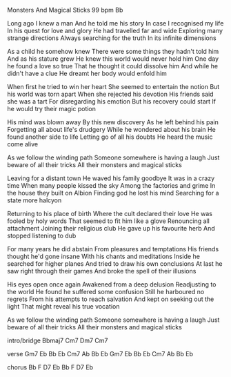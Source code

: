 Monsters And Magical Sticks						99 bpm	Bb

Long ago I knew a man
And he told me his story
In case I recognised my life
In his quest for love and glory
He had travelled far and wide
Exploring many strange directions
Always searching for the truth
In its infinite dimensions

As a child he somehow knew
There were some things they hadn't told him
And as his stature grew
He knew this world would never hold him
One day he found a love so true
That he thought it could dissolve him
And while he didn't have a clue
He dreamt her body would enfold him

When first he tried to win her heart
She seemed to entertain the notion
But his world was torn apart
When she rejected his devotion
His friends said she was a tart
For disregarding his emotion
But his recovery could start
If he would try their magic potion

His mind was blown away
By this new discovery
As he left behind his pain
Forgetting all about life's drudgery
While he wondered about his brain
He found another side to life
Letting go of all his doubts
He heard the music come alive

As we follow the winding path
Someone somewhere is having a laugh
Just beware of all their tricks
All their monsters and magical sticks

Leaving for a distant town
He waved his family goodbye
It was in a crazy time
When many people kissed the sky
Among the factories and grime
In the house they built on Albion
Finding god he lost his mind
Searching for a state more halcyon

Returning to his place of birth
Where the cult declared their love
He was fooled by holy words
That seemed to fit him like a glove
Renouncing all attachment
Joining their religious club
He gave up his favourite herb
And stopped listening to dub

For many years he did abstain
From pleasures and temptations
His friends thought he'd gone insane
With his chants and meditations
Inside he searched for higher planes
And tried to draw his own conclusions
At last he saw right through their games
And broke the spell of their illusions

His eyes open once again
Awakened from a deep delusion
Readjusting to the world
He found he suffered some confusion
Still he harboured no regrets
From his attempts to reach salvation
And kept on seeking out the light
That might reveal his true vocation

As we follow the winding path
Someone somewhere is having a laugh
Just beware of all their tricks
All their monsters and magical sticks

intro/bridge		Bbmaj7	Cm7	Dm7	Cm7

verse			Gm7	Eb	Bb	Eb	Cm7	Ab	Bb	Eb
			Gm7	Eb	Bb	Eb	Cm7	Ab	Bb	Eb

chorus			Bb	F	D7	Eb	Bb	F	D7	Eb

